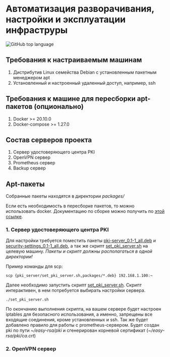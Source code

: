 # Автоматизация разворачивания, настройки и эксплуатации инфраструры

![GitHub top language](https://img.shields.io/github/languages/top/Monweal/skillbox_sysadm_project)

## Требования к настраиваемым машинам

1. Дистрибутив Linux семейства Debian с установленным пакетным менеджером apt
2. Установленный и настроенный удаленный доступ, например, ssh

## Требования к машине для пересборки apt-пакетов (опционально)

1. Docker >= 20.10.0
2. Docker-compose >= 1.27.0

## Состав серверов проекта

1. Сервер удостоверяющего центра PKI
2. OpenVPN сервер
3. Prometheus сервер
4. Backup сервер

## Apt-пакеты

Собранные пакеты находятся в директории *packages/*

Если есть необходимость в пересборке пакетов, то можно использовать docker. Документацию по сборке можно получить по [этой ссылке](./docker/README.md).

### 1. Сервер удостоверяющего центра PKI

Для настройки требуется поместить пакеты <u>pki-server_0.1-1_all.deb</u> и <u>security-settings_0.1-1_all.deb</u>, а так же скрипт <u>set_pki_server.sh</u> на целевую машину.
*Пакеты и скрипт должны располагаться в одной директории!*

Пример команды для scp:

```scp {pki_server/set_pki_server.sh,packages/*.deb} 192.168.1.100:~```

Далее необходимо запустить скрипт <u>set_pki_server.sh</u>. Скрипт интерактивен, в нем потребуется выбирать настройки сервера.

```./set_pki_server.sh```

По окончанию выполнения скрипта, на вашем сервере будет настроен iptables для безопасного использования, а именно, запрещены все входящие соединения, кроме установленных и ssh. Так же будет добавлено правило для работы с prometheus-сервером.
Будет создан pki по пути *\~/easy-rsa/pki* и сгенерирован корневой сертификат (*\~/easy-rsa/pki/ca.crt*)

### 2. OpenVPN сервер
